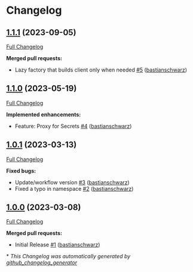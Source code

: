 # Changelog

## [1.1.1](https://github.com/codenamephp/platform.secretsManager.base/tree/1.1.1) (2023-09-05)

[Full Changelog](https://github.com/codenamephp/platform.secretsManager.base/compare/1.1.0...1.1.1)

**Merged pull requests:**

- Lazy factory that builds client only when needed [\#5](https://github.com/codenamephp/platform.secretsManager.base/pull/5) ([bastianschwarz](https://github.com/bastianschwarz))

## [1.1.0](https://github.com/codenamephp/platform.secretsManager.base/tree/1.1.0) (2023-05-19)

[Full Changelog](https://github.com/codenamephp/platform.secretsManager.base/compare/1.0.1...1.1.0)

**Implemented enhancements:**

- Feature: Proxy for Secrets [\#4](https://github.com/codenamephp/platform.secretsManager.base/pull/4) ([bastianschwarz](https://github.com/bastianschwarz))

## [1.0.1](https://github.com/codenamephp/platform.secretsManager.base/tree/1.0.1) (2023-03-13)

[Full Changelog](https://github.com/codenamephp/platform.secretsManager.base/compare/1.0.0...1.0.1)

**Fixed bugs:**

- Update/workflow version [\#3](https://github.com/codenamephp/platform.secretsManager.base/pull/3) ([bastianschwarz](https://github.com/bastianschwarz))
- Fixed a typo in namespace [\#2](https://github.com/codenamephp/platform.secretsManager.base/pull/2) ([bastianschwarz](https://github.com/bastianschwarz))

## [1.0.0](https://github.com/codenamephp/platform.secretsManager.base/tree/1.0.0) (2023-03-08)

[Full Changelog](https://github.com/codenamephp/platform.secretsManager.base/compare/107b249ca31e58ee67f548d814c0d8b299e88705...1.0.0)

**Merged pull requests:**

- Initial Release [\#1](https://github.com/codenamephp/platform.secretsManager.base/pull/1) ([bastianschwarz](https://github.com/bastianschwarz))



\* *This Changelog was automatically generated by [github_changelog_generator](https://github.com/github-changelog-generator/github-changelog-generator)*
